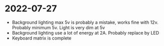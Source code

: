 # 2022-07-27
- Background lighting max 5v is probably a mistake, works fine with 12v.
  Probably minimum 5v. Light is very dim at 5v
- Background lighting use a lot of energy at 2A. Probably replace by LED
- Keyboard matrix is complete

